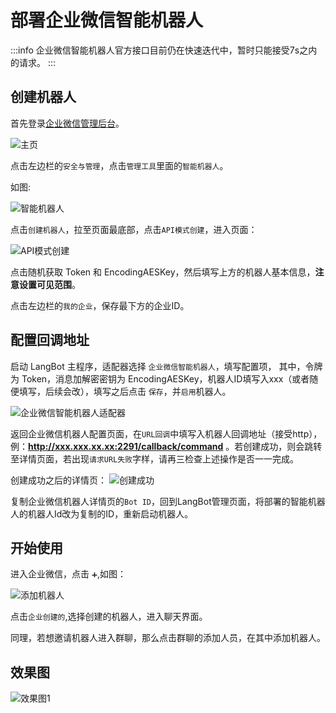 # 部署企业微信智能机器人

:::info
企业微信智能机器人官方接口目前仍在快速迭代中，暂时只能接受7s之内的请求。
:::

## 创建机器人

首先登录[企业微信管理后台](https://work.weixin.qq.com/wework_admin/frame#/)。

![主页](/assets/image/zh/deploy/bots/wecom/wecombot/wecombot_1.png)

点击左边栏的`安全与管理`，点击`管理工具`里面的`智能机器人`。

如图:

![智能机器人](/assets/image/zh/deploy/bots/wecom/wecombot/wecombot_2.png)

点击`创建机器人`，拉至页面最底部，点击`API模式创建`，进入页面：

![API模式创建](/assets/image/zh/deploy/bots/wecom/wecombot/wecombot_3.png)

点击随机获取 Token 和 EncodingAESKey，然后填写上方的机器人基本信息，**注意设置可见范围**。

点击左边栏的`我的企业`，保存最下方的企业ID。

## 配置回调地址

启动 LangBot 主程序，适配器选择 `企业微信智能机器人`，填写配置项，
其中，令牌为 Token，消息加解密密钥为 EncodingAESKey，机器人ID填写入xxx（或者随便填写，后续会改），填写之后点击
`保存`，并`启用`机器人。

![企业微信智能机器人适配器](/assets/image/zh/deploy/bots/wecom/wecombot/wecombot_4.png)

返回企业微信机器人配置页面，在`URL回调`中填写入机器人回调地址（接受http），例：**http://xxx.xxx.xx.xx:2291/callback/command** 。若创建成功，则会跳转至详情页面，若出现`请求URL失败`字样，请再三检查上述操作是否一一完成。

创建成功之后的详情页：
![创建成功](/assets/image/zh/deploy/bots/wecom/wecombot/wecombot_5.png)

复制企业微信机器人详情页的`Bot ID`，回到LangBot管理页面，将部署的智能机器人的机器人Id改为复制的ID，重新启动机器人。

## 开始使用

进入企业微信，点击 `➕`,如图：

![添加机器人](/assets/image/zh/deploy/bots/wecom/wecombot/wecombot_6.png)

点击`企业创建的`,选择创建的机器人，进入聊天界面。

同理，若想邀请机器人进入群聊，那么点击群聊的添加人员，在其中添加机器人。

## 效果图

![效果图1](/assets/image/zh/deploy/bots/wecom/wecombot/wecombot_7.png)





